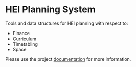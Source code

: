 HEI Planning System
===================

Tools and data structures for HEI planning with respect to: 

- Finance
- Curriculum
- Timetabling
- Space

Please use the project [documentation](https://hei-planning-system.readthedocs.io/en/latest/) 
for more information. 